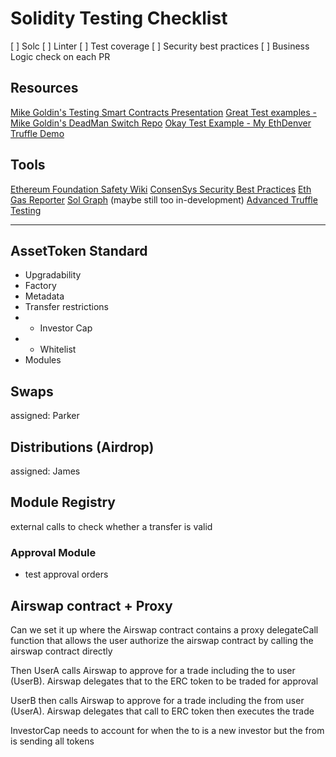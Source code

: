 # Solidity Testing Checklist

[ ] Solc
[ ] Linter
[ ] Test coverage
[ ] Security best practices
[ ] Business Logic check on each PR

## Resources

[Mike Goldin's Testing Smart Contracts Presentation](https://docs.google.com/presentation/d/1mMC9VkZCVn4L4YKLiWJjInaQEj2lQK-iag3lM7_vGtU/edit#slide=id.p22)
[Great Test examples - Mike Goldin's DeadMan Switch Repo](https://github.com/skmgoldin/dead-mans-switch/blob/master/test/Dead.js)
[Okay Test Example - My EthDenver Truffle Demo](https://github.com/iamchrissmith/ethDenverTruffleDemo/blob/master/test/changeName.test.js)

## Tools

[Ethereum Foundation Safety Wiki](https://github.com/ethereum/wiki/wiki/Safety)
[ConsenSys Security Best Practices](https://github.com/ConsenSys/smart-contract-best-practices)
[Eth Gas Reporter](https://github.com/cgewecke/eth-gas-reporter)
[Sol Graph](https://github.com/raineorshine/solgraph) (maybe still too in-development)
[Advanced Truffle Testing](https://medium.com/coinmonks/using-truffle-framework-in-an-advanced-way-7e32c11c97a9)

-----------------

## AssetToken Standard

* Upgradability
* Factory
* Metadata
* Transfer restrictions
* * Investor Cap
* * Whitelist
* Modules

## Swaps

assigned: Parker

## Distributions (Airdrop)

assigned: James

## Module Registry

external calls to check whether a transfer is valid

### Approval Module

* test approval orders

## Airswap contract + Proxy

Can we set it up where the Airswap contract contains a proxy delegateCall function that allows the user authorize the airswap contract by calling the airswap contract directly

Then UserA calls Airswap to approve for a trade including the to user (UserB). Airswap delegates that to the ERC token to be traded for approval

UserB then calls Airswap to approve for a trade including the from user (UserA). Airswap delegates that call to ERC token then executes the trade

InvestorCap needs to account for when the to is a new investor but the from is sending all tokens
